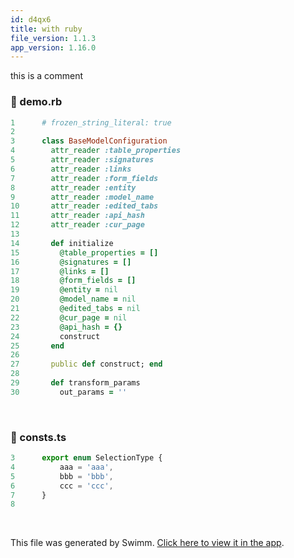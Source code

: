 ```yaml
---
id: d4qx6
title: with ruby
file_version: 1.1.3
app_version: 1.16.0
---
```


this is a comment
<!-- NOTE-swimm-snippet: the lines below link your snippet to Swimm -->
### 📄 demo.rb
```ruby
1      # frozen_string_literal: true
2      
3      class BaseModelConfiguration
4        attr_reader :table_properties
5        attr_reader :signatures
6        attr_reader :links
7        attr_reader :form_fields
8        attr_reader :entity
9        attr_reader :model_name
10       attr_reader :edited_tabs
11       attr_reader :api_hash
12       attr_reader :cur_page
13     
14       def initialize
15         @table_properties = []
16         @signatures = []
17         @links = []
18         @form_fields = []
19         @entity = nil
20         @model_name = nil
21         @edited_tabs = nil
22         @cur_page = nil
23         @api_hash = {}
24         construct
25       end
26     
27       public def construct; end
28     
29       def transform_params
30         out_params = ''
```

<br/>


<!-- NOTE-swimm-snippet: the lines below link your snippet to Swimm -->
### 📄 consts.ts
```typescript
3      export enum SelectionType {
4          aaa = 'aaa',
5          bbb = 'bbb',
6          ccc = 'ccc',
7      }
8      
```

<br/>

This file was generated by Swimm. [Click here to view it in the app](https://swimm-web-app.web.app/repos/Z2l0aHViJTNBJTNBdDElM0ElM0FlcmFuLXN3aW1t/docs/d4qx6).
